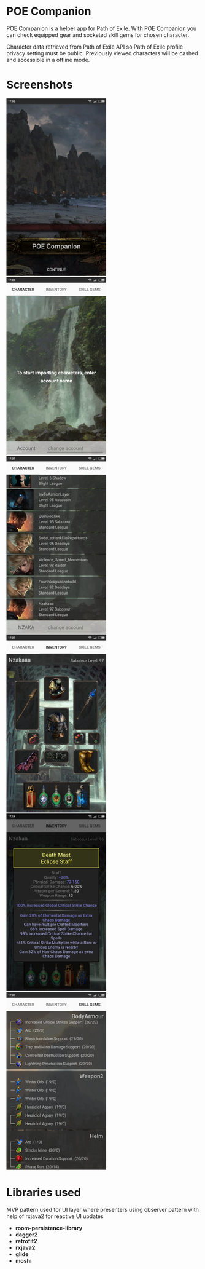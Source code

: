 # POE Companion

  POE Companion is a helper app for Path of Exile. With POE Companion you can check equipped gear and socketed skill
gems for chosen character.

  Character data retrieved from Path of Exile API so Path of Exile profile privacy setting must be public.
Previously viewed characters will be cashed and accessible in a offline mode.

# Screenshots
<img src="Screenshots/title_poeproladder.png?raw=true" width="260"> <img src="Screenshots/import_account_poeproladder.png?raw=true" width="260"> <img src="Screenshots/character_selection_poeproladder.png?raw=true" width="260"> <img src="Screenshots/inventory_poeproladder.png?raw=true" width="260"> <img src="Screenshots/item_selection_poeproladder.png?raw=true" width="260"> <img src="Screenshots/skill_links_poeproladder.png?raw=true" width="260">

# Libraries used

MVP pattern used for UI layer where presenters using observer pattern with help of rxjava2 for reactive UI updates

* **room-persistence-library**
* **dagger2** 
* **retrofit2** 
* **rxjava2**
* **glide**
* **moshi**
